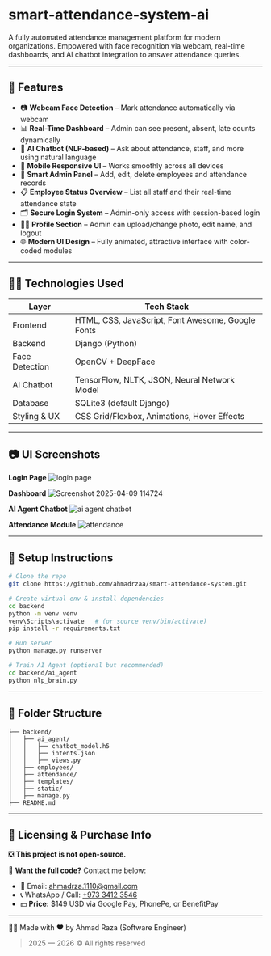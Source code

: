 # smart-attendance-system-ai
A fully automated attendance management platform for modern organizations. Empowered with face recognition via webcam, real-time dashboards, and AI chatbot integration to answer attendance queries.

---

## 🚀 Features

- 📷 **Webcam Face Detection** – Mark attendance automatically via webcam
- 📊 **Real-Time Dashboard** – Admin can see present, absent, late counts dynamically
- 🤖 **AI Chatbot (NLP-based)** – Ask about attendance, staff, and more using natural language
- 📱 **Mobile Responsive UI** – Works smoothly across all devices
- 🧠 **Smart Admin Panel** – Add, edit, delete employees and attendance records
- 📋 **Employee Status Overview** – List all staff and their real-time attendance state
- 🗂️ **Secure Login System** – Admin-only access with session-based login
- 👨‍💼 **Profile Section** – Admin can upload/change photo, edit name, and logout
- 🌐 **Modern UI Design** – Fully animated, attractive interface with color-coded modules

---

## 🧑‍💻 Technologies Used

| Layer         | Tech Stack                                       |
|--------------|--------------------------------------------------|
| Frontend     | HTML, CSS, JavaScript, Font Awesome, Google Fonts |
| Backend      | Django (Python)                                  |
| Face Detection | OpenCV + DeepFace                               |
| AI Chatbot   | TensorFlow, NLTK, JSON, Neural Network Model     |
| Database     | SQLite3 (default Django)                         |
| Styling & UX | CSS Grid/Flexbox, Animations, Hover Effects      |

---

## 📷 UI Screenshots

**Login Page**
![login page](https://github.com/user-attachments/assets/204487d5-2c44-4c4b-99a1-075deb97d896)

**Dashboard**
![Screenshot 2025-04-09 114724](https://github.com/user-attachments/assets/c2cc4c42-0758-4812-97dd-d5eb4c460a8a)

**AI Agent Chatbot**
![ai agent chatbot](https://github.com/user-attachments/assets/f1a2af60-a575-47b2-a3e6-3c98c2d7322d)

**Attendance Module**
![attendance](https://github.com/user-attachments/assets/81d40852-6481-4e06-ab0a-aa2be9bdb392)

---

## 📁 Setup Instructions

```bash
# Clone the repo
git clone https://github.com/ahmadrzaa/smart-attendance-system.git

# Create virtual env & install dependencies
cd backend
python -m venv venv
venv\Scripts\activate   # (or source venv/bin/activate)
pip install -r requirements.txt

# Run server
python manage.py runserver

# Train AI Agent (optional but recommended)
cd backend/ai_agent
python nlp_brain.py
```

---

## 📂 Folder Structure

```
├── backend/
│   ├── ai_agent/
│   │   ├── chatbot_model.h5
│   │   ├── intents.json
│   │   ├── views.py
│   ├── employees/
│   ├── attendance/
│   ├── templates/
│   ├── static/
│   ├── manage.py
├── README.md
```

---

## 🔐 Licensing & Purchase Info

❎ **This project is not open-source.**

💸 **Want the full code?** Contact me below:

- 📧 Email: [ahmadrza.1110@gmail.com](mailto:ahmadrza.1110@gmail.com)
- 📞 WhatsApp / Call: [+973 3412 3546](https://wa.me/97334123546)
- 💵 **Price:** $149 USD via Google Pay, PhonePe, or BenefitPay

---

👨‍💼 Made with ❤️ by Ahmad Raza (Software Engineer)

> 2025 — 2026 © All rights reserved
